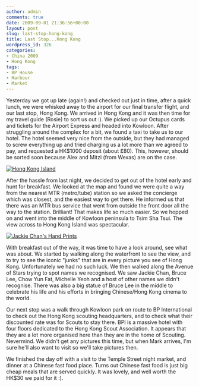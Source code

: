 ```yaml
---
author: admin
comments: true
date: 2009-09-01 21:36:56+00:00
layout: post
slug: last-stop-hong-kong
title: Last Stop...Hong Kong
wordpress_id: 326
categories:
- China 2009
- Hong Kong
tags:
- BP House
- Harbour
- Market
---
```


Yesterday we got up late (again!) and checked out just in time, after a quick lunch, we were whisked away to the airport for our final transfer flight, and our last stop, Hong Kong. We arrived in Hong Kong and it was then time for my travel guide (Rosie) to sort us out :). We picked up our Octupus cards and tickets for the Airport Express and headed into Kowloon. After struggling around the complex for a bit, we found a taxi to take us to our hotel. The hotel seemed very nice from the outside, but they had managed to screw everything up and tried charging us a lot more than we agreed to pay, and requested a HK$1000 deposit (about £80). This, however, should be sorted soon because Alex and Mitzi (from Wexas) are on the case.


[![Hong Kong Island](http://travel.perry-online.me.uk/files/2012/08/sfpgMjAwOS8yMDA5LjA4LjA1IC0gMjAwOS4wOS4xMSBUb3VyIG9mIENoaW5hLzIwMDkuMDguMzEgLSAyMDA5LjA5LjExIEhvbmcgS29uZy8qSU1HXzQ1MTMuSlBHKippbWFnZSoqMjc5NGViYTZhYTQ5NDhkM2UzMGEzNmIzNDFhOGYzNTEamp-300x199.jpg)](http://travel.perry-online.me.uk/files/2012/08/sfpgMjAwOS8yMDA5LjA4LjA1IC0gMjAwOS4wOS4xMSBUb3VyIG9mIENoaW5hLzIwMDkuMDguMzEgLSAyMDA5LjA5LjExIEhvbmcgS29uZy8qSU1HXzQ1MTMuSlBHKippbWFnZSoqMjc5NGViYTZhYTQ5NDhkM2UzMGEzNmIzNDFhOGYzNTEamp.jpg)


After the hassle from last night, we decided to get out of the hotel early and hunt for breakfast. We looked at the map and found we were quite a way from the nearest MTR (metro/tube) station so we asked the concierge which was closest, and the easiest way to get there. He informed us that there was an MTR bus service that went from outside the front door all the way to the station. Brilliant! That makes life so much easier. So we hopped on and went into the middle of Kowloon peninsula to Tsim Sha Tsui. The view across to Hong Kong Island was spectacular.


[![Jackie Chan's Hand Prints](http://travel.perry-online.me.uk/files/2012/08/sfpgMjAwOS8yMDA5LjA4LjA1IC0gMjAwOS4wOS4xMSBUb3VyIG9mIENoaW5hLzIwMDkuMDguMzEgLSAyMDA5LjA5LjExIEhvbmcgS29uZy8qSU1HXzQ1MjIuSlBHKippbWFnZSoqNDU3OGI0NmY5M2E4YjA5OWQ5YjFiYjE5MDg2MmY1Mjcamp-300x199.jpg)](http://travel.perry-online.me.uk/files/2012/08/sfpgMjAwOS8yMDA5LjA4LjA1IC0gMjAwOS4wOS4xMSBUb3VyIG9mIENoaW5hLzIwMDkuMDguMzEgLSAyMDA5LjA5LjExIEhvbmcgS29uZy8qSU1HXzQ1MjIuSlBHKippbWFnZSoqNDU3OGI0NmY5M2E4YjA5OWQ5YjFiYjE5MDg2MmY1Mjcamp.jpg)


With breakfast out of the way, it was time to have a look around, see what was about. We started by walking along the waterfront to see the view, and to try to see the iconic "junks" that are in every picture you see of Hong Kong. Unfortunately we had no such luck. We then walked along the Avenue of Stars trying to spot names we recognised. We saw Jackie Chan, Bruce Lee, Chow Yun Fat, Michelle Yeoh and a host of other names we didn't recognise. There was also a big statue of Bruce Lee in the middle to celebrate his life and his efforts in bringing Chinese/Hong Kong cinema to the world.

Our next stop was a walk through Kowloon park on route to BP International to check out the Hong Kong scouting headquarters, and to check what their discounted rate was for Scouts to stay there. BPI is a massive hotel with four floors dedicated to the Hong Kong Scout Association. It appears that they are a lot more organised here than they are in the home of Scouting. Nevermind. We didn't get any pictures this time, but when Mark arrives, I'm sure he'll also want to visit so we'll take pictures then.

We finished the day off with a visit to the Temple Street night market, and dinner at a Chinese fast food place. Turns out Chinese fast food is just big cheap meals that are served quickly. It was lovely, and well worth the HK$30 we paid for it :).
